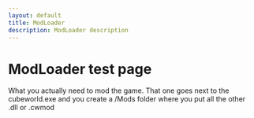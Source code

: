 ```yaml
---
layout: default
title: ModLoader
description: ModLoader description
---
```


# ModLoader test page

What you actually need to mod the game. That one goes next to the cubeworld.exe and you create a /Mods folder where you put all the other .dll or .cwmod
